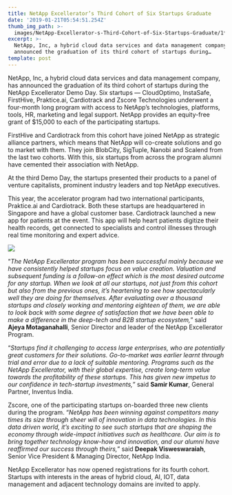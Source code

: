 ```yaml
---
title: NetApp Excellerator’s Third Cohort of Six Startups Graduate
date: '2019-01-21T05:54:51.254Z'
thumb_img_path: >-
  images/NetApp-Excellerator-s-Third-Cohort-of-Six-Startups-Graduate/1*AdMFleXM5pG29rxcOeYj_Q.jpeg
excerpt: >-
  NetApp, Inc, a hybrid cloud data services and data management company, has
  announced the graduation of its third cohort of startups during…
template: post
---
```

NetApp, Inc, a hybrid cloud data services and data management company, has announced the graduation of its third cohort of startups during the NetApp Excellerator Demo Day. Six startups — CloudOptimo, InstaSafe, FirstHive, Praktice.ai, Cardiotrack and Zscore Technologies underwent a four-month long program with access to NetApp’s technologies, platforms, tools, HR, marketing and legal support. NetApp provides an equity-free grant of $15,000 to each of the participating startups.

FirstHive and Cardiotrack from this cohort have joined NetApp as strategic alliance partners, which means that NetApp will co-create solutions and go to market with them. They join BlobCity, SigTuple, Nanobi and Scalend from the last two cohorts. With this, six startups from across the program alumni have cemented their association with NetApp.

At the third Demo Day, the startups presented their products to a panel of venture capitalists, prominent industry leaders and top NetApp executives.

This year, the accelerator program had two international participants, Praktice.ai and Cardiotrack. Both these startups are headquartered in Singapore and have a global customer base. Cardiotrack launched a new app for patients at the event. This app will help heart patients digitize their health records, get connected to specialists and control illnesses through real time monitoring and expert advice.

![](/images/NetApp-Excellerator-s-Third-Cohort-of-Six-Startups-Graduate/1*AdMFleXM5pG29rxcOeYj_Q.jpeg)

“*The NetApp Excellerator program has been successful mainly because we have consistently helped startups focus on value creation. Valuation and subsequent funding is a follow-on effect which is the most desired outcome for any startup. When we look at all our startups, not just from this cohort but also from the previous ones, it’s heartening to see how spectacularly well they are doing for themselves. After evaluating over a thousand startups and closely working and mentoring eighteen of them, we are able to look back with some degree of satisfaction that we have been able to make a difference in the deep-tech and B2B startup ecosystem,*” said **Ajeya Motaganahalli**, Senior Director and leader of the NetApp Excellerator Program.

“*Startups find it challenging to access large enterprises, who are potentially great customers for their solutions. Go-to-market was earlier learnt through trial and error due to a lack of suitable mentoring. Programs such as the NetApp Excellerator, with their global expertise, create long-term value towards the profitability of these startups. This has given new impetus to our confidence in tech-startup investments,*” said **Samir Kumar**, General Partner, Inventus India.

Zscore, one of the participating startups on-boarded three new clients during the program. “*NetApp has been winning against competitors many times its size through sheer will of innovation in data technologies. In this data driven world, it’s exciting to see such startups that are shaping the economy through wide-impact initiatives such as healthcare. Our aim is to bring together technology know-how and innovation, and our alumni have reaffirmed our success through theirs,*” said **Deepak Visweswaraiah**, Senior Vice President & Managing Director, NetApp India.

NetApp Excellerator has now opened registrations for its fourth cohort. Startups with interests in the areas of hybrid cloud, AI, IOT, data management and adjacent technology domains are invited to apply.
